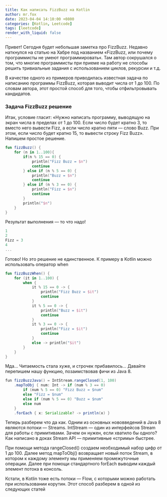 ```yaml
---
title: Как написать FizzBuzz на Kotlin
author: mr.fox
date: 2023-04-04 14:10:00 +0800
categories: [Kotlin, Leetcode]
tags: [leetcode]
render_with_liquid: false
---
```


Привет! Сегодня будет небольшая заметка про FizzBuzz. Недавно наткнулся на статью на Хабре под названием «FizzBuzz, 
или почему программисты не умеют программировать«. Там автор сокрушался о том, что многие программисты при приеме 
на работу не способы решить тривиальные задания с использованием циклов, рекурсии и т.д.

В качестве одного из примеров приводилась известная задача по написанию программы FizzBuzz, которая выводит числа 
от 1 до 100. По словам автора, этот простой способ для того, чтобы отфильтровывать кандидатов.

### Задача FizzBuzz решение
Итак, условие гласит: «Нужно написать программу, выводящую на экран числа в пределах от 1 до 100. Если число 
будет кратно 3, то вместо него вывести Fizz, а если число кратно пяти — слово Buzz. 
При этом, если число будет кратно 15, то вывести строку Fizz Buzz». Напишем простое решение.

```kotlin
fun fizzBuzz() {
    for (n in 1..100){
        if(n % 15 == 0) {
            println("Fizz Buzz = $n")
            continue
        } else if (n % 5 == 0) {
            println("Buzz = $n")
            continue
        } else if (n % 3 == 0) {
            println("Fizz = $n")
            continue
        }
        println("$n")
    }
}
```
Результат выполнения — то что надо!
```kotlin
1
2
Fizz = 3
4
...
```

Готово! Но это решение не единственное. К примеру в Kotlin можно использовать оператор when

```kotlin
fun fizzBuzzWhen() {
    for (it in 1..100) {
        when {
            it % 15 == 0 -> {
                println("Fizz Buzz = $it")
                continue
            }
            it % 5 == 0 -> {
                println("Buzz = $it")
                continue
            }
            it % 3 == 0 -> {
                println("Fizz = $it")
                continue
            }
            else -> println("$it")
        }
    }
}
```
Мда… Читаемость стала хуже, и строчек прибавилось… Давайте перепишем нашу функцию, позаимствовав фичи из Java 8.

```java
fun fizzBuzzJava() = IntStream.rangeClosed(1, 100)
    .mapToObj { num: Int -> if (num % 3 == 0)
        if (num % 5 == 0) "Fizz Buzz = $num"
        else "Fizz = $num"
        else if (num % 5 == 0) "Buzz = $num"
        else num
    }
    .forEach { x: Serializable? -> println(x) }
```
Теперь разберем что да как. Одним из основных нововведений в Java 8 являются потоки — Streams. 
IntStream — один из интерфейсов Stream для работы с примитивами. Зачем он нужен, если хватило бы одного? 
Как написано в доках Stream API — примитивные «стримы» быстрее.

При помощи метода rangeClosed() создаем необходимый набор цифр от 1 до 100. Далее метод mapToObj() возвращает новый поток 
Stream, в котором к каждому элементу мы применяем промежуточные операции. Далее при помощи стандартного forEach выводим 
каждый элемент потока в консоль.

Кстати, в Kotlin тоже есть потоки — Flow, с которыми можно работать при использовании корутин. 
Этот способ разберем в одной из следующих статей



